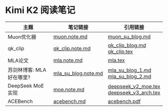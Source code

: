 # Kimi K2 阅读笔记

| 主题 | 笔记链接 | 引用链接 |
|------|----------|----------|
| Muon优化器 | [muon.note.md](muon.note.md) | [muon_su_blog.md](muon_su_blog.md) |
| qk_clip | [qk_clip.note.md](qk_clip.note.md) | [qk_clip_blog.md](qk_clip_blog.md)<br>[qk_clip.tex](qk_clip.tex) |
| MLA论文 | [mla.note.md](mla.note.md) | [mla.tex](mla.tex) |
| 苏剑林博客: MLA好在哪里? | [mla_su_blog.note.md](mla_su_blog.note.md) | [mla_su_blog_1.md](mla_su_blog_1.md)<br>[mla_su_blog_2.md](mla_su_blog_2.md) |
| DeepSeek MoE实现 | [moe.note.md](moe.note.md) | [deepseek_v2_moe.tex](deepseek_v2_moe.tex)<br>[deepseek_v3_arch.tex](deepseek_v3_arch.tex) |
| ACEBench | [acebench.md](acebench.md) | [acebench.pdf](https://arxiv.org/abs/2501.12851) |